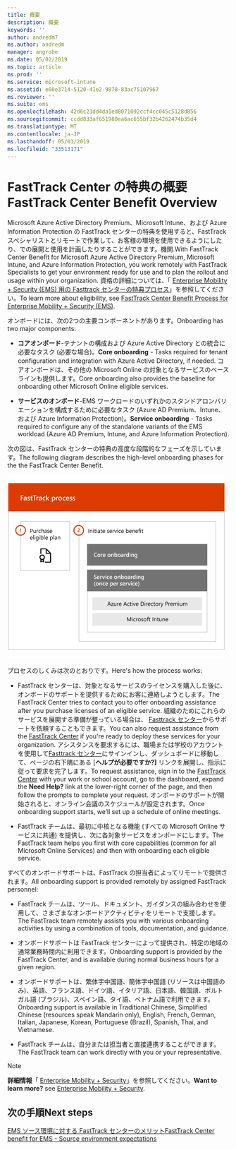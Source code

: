 ```yaml
---
title: 概要
description: 概要
keywords: ''
author: andredm7
ms.author: andredm
manager: angrobe
ms.date: 05/02/2019
ms.topic: article
ms.prod: ''
ms.service: microsoft-intune
ms.assetid: e60e3714-5120-41e2-9878-83ac75107967
ms.reviewer: ''
ms.suite: ems
ms.openlocfilehash: 42d6c23dd4da1ed8071092ccf4cc045c5128d856
ms.sourcegitcommit: ccdd833af651980ea6ac655bf32b4262474b35d4
ms.translationtype: MT
ms.contentlocale: ja-JP
ms.lasthandoff: 05/01/2019
ms.locfileid: "33513171"
---
```

# <a name="fasttrack-center-benefit-overview"></a><span data-ttu-id="d7516-103">FastTrack Center の特典の概要</span><span class="sxs-lookup"><span data-stu-id="d7516-103">FastTrack Center Benefit Overview</span></span>

<span data-ttu-id="d7516-104">Microsoft Azure Active Directory Premium、Microsoft Intune、および Azure Information Protection の FastTrack センターの特典を使用すると、FastTrack スペシャリストとリモートで作業して、お客様の環境を使用できるようにしたり、での展開と使用を計画したりすることができます。機関.</span><span class="sxs-lookup"><span data-stu-id="d7516-104">With FastTrack Center Benefit for Microsoft Azure Active Directory Premium, Microsoft Intune, and Azure Information Protection, you work remotely with FastTrack Specialists to get your environment ready for use and to plan the rollout and usage within your organization.</span></span> <span data-ttu-id="d7516-105">資格の詳細については、「 [Enterprise Mobility + Security (EMS) 用の Fasttrack センターの特典プロセス](EMS-fasttrack-process.md)」を参照してください。</span><span class="sxs-lookup"><span data-stu-id="d7516-105">To learn more about eligibility, see [FastTrack Center Benefit Process for Enterprise Mobility + Security (EMS)](EMS-fasttrack-process.md).</span></span>

<span data-ttu-id="d7516-106">オンボードには、次の2つの主要コンポーネントがあります。</span><span class="sxs-lookup"><span data-stu-id="d7516-106">Onboarding has two major components:</span></span>

-   <span data-ttu-id="d7516-107">**コアオンボード**-テナントの構成および Azure Active Directory との統合に必要なタスク (必要な場合)。</span><span class="sxs-lookup"><span data-stu-id="d7516-107">**Core onboarding** - Tasks required for tenant configuration and integration with Azure Active Directory, if needed.</span></span> <span data-ttu-id="d7516-108">コアオンボードは、その他の Microsoft Online の対象となるサービスのベースラインも提供します。</span><span class="sxs-lookup"><span data-stu-id="d7516-108">Core onboarding also provides the baseline for onboarding other Microsoft Online eligible services.</span></span>

-   <span data-ttu-id="d7516-109">**サービスのオンボード**-EMS ワークロードのいずれかのスタンドアロンバリエーションを構成するために必要なタスク (Azure AD Premium、Intune、および Azure Information Protection)。</span><span class="sxs-lookup"><span data-stu-id="d7516-109">**Service onboarding** - Tasks required to configure any of the standalone variants of the EMS workload (Azure AD Premium, Intune, and Azure Information Protection).</span></span>

<span data-ttu-id="d7516-110">次の図は、FastTrack センターの特典の高度な段階的なフェーズを示しています。</span><span class="sxs-lookup"><span data-stu-id="d7516-110">The following diagram describes the high-level onboarding phases for the the FastTrack Center Benefit.</span></span>

![FastTrack センターの特典を使用するための高レベルの段階的なフェーズ](./media/ft-onboarding-process.png)

<span data-ttu-id="d7516-112">プロセスのしくみは次のとおりです。</span><span class="sxs-lookup"><span data-stu-id="d7516-112">Here's how the process works:</span></span>

- <span data-ttu-id="d7516-113">FastTrack センターは、対象となるサービスのライセンスを購入した後に、オンボードのサポートを提供するためにお客に連絡しようとします。</span><span class="sxs-lookup"><span data-stu-id="d7516-113">The FastTrack Center tries to contact you to offer onboarding assistance after you purchase licenses of an eligible service.</span></span> <span data-ttu-id="d7516-114">組織のためにこれらのサービスを展開する準備が整っている場合は、 [Fasttrack センター](https://go.microsoft.com/fwlink/?linkid=780698)からサポートを依頼することもできます。</span><span class="sxs-lookup"><span data-stu-id="d7516-114">You can also request assistance from the [FastTrack Center](https://go.microsoft.com/fwlink/?linkid=780698) if you're ready to deploy these services for your organization.</span></span> <span data-ttu-id="d7516-115">アシスタンスを要求するには、職場または学校のアカウントを使用して[Fasttrack センター](https://go.microsoft.com/fwlink/?linkid=780698)にサインインし、ダッシュボードに移動して、ページの右下隅にある [**ヘルプが必要ですか?]** リンクを展開し、指示に従って要求を完了します。</span><span class="sxs-lookup"><span data-stu-id="d7516-115">To request assistance, sign in to the [FastTrack Center](https://go.microsoft.com/fwlink/?linkid=780698) with your work or school account, go to the dashboard, expand the **Need Help?** link at the lower-right corner of the page, and then follow the prompts to complete your request.</span></span> <span data-ttu-id="d7516-116">オンボードのサポートが開始されると、オンライン会議のスケジュールが設定されます。</span><span class="sxs-lookup"><span data-stu-id="d7516-116">Once onboarding support starts, we’ll set up a schedule of online meetings.</span></span>

-   <span data-ttu-id="d7516-117">FastTrack チームは、最初に中核となる機能 (すべての Microsoft Online サービスに共通) を提供し、次に各対象サービスをオンボードにします。</span><span class="sxs-lookup"><span data-stu-id="d7516-117">The FastTrack team helps you first with core capabilities (common for all Microsoft Online Services) and then with onboarding each eligible service.</span></span>

<span data-ttu-id="d7516-118">すべてのオンボードサポートは、FastTrack の担当者によってリモートで提供されます。</span><span class="sxs-lookup"><span data-stu-id="d7516-118">All onboarding support is provided remotely by assigned FastTrack personnel:</span></span>

-   <span data-ttu-id="d7516-119">FastTrack チームは、ツール、ドキュメント、ガイダンスの組み合わせを使用して、さまざまなオンボードアクティビティをリモートで支援します。</span><span class="sxs-lookup"><span data-stu-id="d7516-119">The FastTrack team remotely assists you with various onboarding activities by using a combination of tools, documentation, and guidance.</span></span>

-   <span data-ttu-id="d7516-120">オンボードサポートは FastTrack センターによって提供され、特定の地域の通常業務時間内に利用できます。</span><span class="sxs-lookup"><span data-stu-id="d7516-120">Onboarding support is provided by the FastTrack Center, and is available during normal business hours for a given region.</span></span>

-   <span data-ttu-id="d7516-121">オンボードサポートは、繁体字中国語、簡体字中国語 (リソースは中国語のみ)、英語、フランス語、ドイツ語、イタリア語、日本語、韓国語、ポルトガル語 (ブラジル)、スペイン語、タイ語、ベトナム語で利用できます。</span><span class="sxs-lookup"><span data-stu-id="d7516-121">Onboarding support is available in Traditional Chinese, Simplified Chinese (resources speak Mandarin only), English, French, German, Italian, Japanese, Korean, Portuguese (Brazil), Spanish, Thai, and Vietnamese.</span></span>

-   <span data-ttu-id="d7516-122">FastTrack チームは、自分または担当者と直接連携することができます。</span><span class="sxs-lookup"><span data-stu-id="d7516-122">The FastTrack team can work directly with you or your representative.</span></span>

> [!NOTE]
> <span data-ttu-id="d7516-123">**詳細情報**「 [Enterprise Mobility + Security](https://www.microsoft.com/cloud-platform/enterprise-mobility)」を参照してください。</span><span class="sxs-lookup"><span data-stu-id="d7516-123">**Want to learn more?** see [Enterprise Mobility + Security](https://www.microsoft.com/cloud-platform/enterprise-mobility).</span></span>

## <a name="next-steps"></a><span data-ttu-id="d7516-124">次の手順</span><span class="sxs-lookup"><span data-stu-id="d7516-124">Next steps</span></span>

[<span data-ttu-id="d7516-125">EMS ソース環境に対する FastTrack センターのメリット</span><span class="sxs-lookup"><span data-stu-id="d7516-125">FastTrack Center benefit for EMS - Source environment expectations</span></span>](EMS-source-environment-expectations.md)
